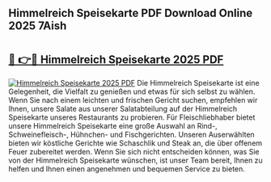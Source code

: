 ## Himmelreich Speisekarte PDF Download Online 2025 7Aish

# <h2><a href="http://gcdh4w7.nevu.top/?p=Himmelreich+Speisekarte">🔗 👉🔴 Himmelreich Speisekarte 2025 PDF</a></h2>

[![Himmelreich Speisekarte 2025 PDF](https://i.imgur.com/dBaPXMq.png)](http://gcdh4w7.nevu.top/?p=Himmelreich+Speisekarte)
Die Himmelreich Speisekarte ist eine Gelegenheit, die Vielfalt zu genießen und etwas für sich selbst zu wählen. Wenn Sie nach einem leichten und frischen Gericht suchen, empfehlen wir Ihnen, unsere Salate aus unserer Salatabteilung auf der Himmelreich Speisekarte unseres Restaurants zu probieren. Für Fleischliebhaber bietet unsere Himmelreich Speisekarte eine große Auswahl an Rind-, Schweinefleisch-, Hühnchen- und Fischgerichten. Unseren Auserwählten bieten wir köstliche Gerichte wie Schaschlik und Steak an, die über offenem Feuer zubereitet werden. Wenn Sie sich nicht entscheiden können, was Sie von der Himmelreich Speisekarte wünschen, ist unser Team bereit, Ihnen zu helfen und Ihnen einen angenehmen und bequemen Service zu bieten.
